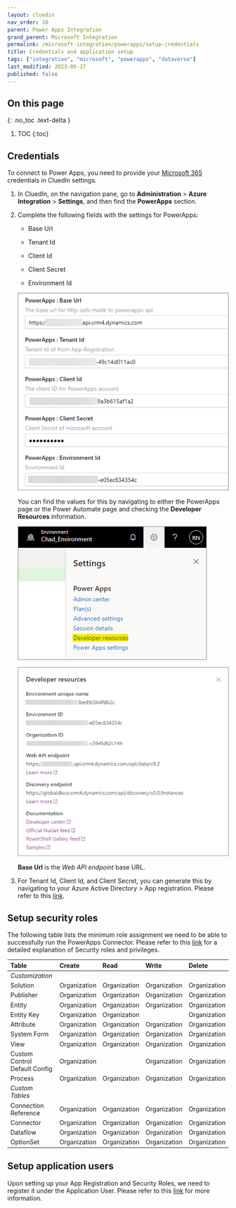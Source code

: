 ```yaml
---
layout: cluedin
nav_order: 10
parent: Power Apps Integration
grand_parent: Microsoft Integration
permalink: /microsoft-integration/powerapps/setup-credentials
title: Credentials and application setup
tags: ["integration", "microsoft", "powerapps", "dataverse"]
last_modified: 2023-05-17
published: false
---
```

## On this page
{: .no_toc .text-delta }
1. TOC
{:toc}

## Credentials

To connect to Power Apps, you need to provide your [Microsoft 365](https://www.microsoft365.com/) credentials in CluedIn settings.

1. In CluedIn, on the navigation pane, go to **Administration** > **Azure Integration** > **Settings**, and then find the **PowerApps** section.

1. Complete the following fields with the settings for PowerApps:

    - Base Url

    - Tenant Id

    - Client Id

    - Client Secret

    - Environment Id

    ![Input Microsoft Purview credentials](./images/cluedin-setting-new.png)
    
    You can find the values for this by navigating to either the PowerApps page or the Power Automate page and checking the **Developer Resources** information.

    ![Developer Resources 1](./images/developer-resources1.png)

    ![Developer Resources 2](./images/developer-resources2.png)

    **Base Url** is the _Web API endpoint_ base URL.

5. For Tenant Id, Client Id, and Client Secret, you can generate this by navigating to your Azure Active Directory > App registration. Please refer to this [link](https://learn.microsoft.com/en-us/power-apps/developer/data-platform/walkthrough-register-app-azure-active-directory).

## Setup security roles

The following table lists the minimum role assignment we need to be able to successfully run the PowerApps Connector. Please refer to this [link](https://learn.microsoft.com/en-us/power-platform/admin/security-roles-privileges) for a detailed explanation of Security roles and privileges.

| Table | Create | Read | Write | Delete |
|:----------|:--|:--------|:---|:---|
| _Customization_ | | | | |
| Solution | Organization| Organization | Organization | Organization |
| Publisher | Organization| Organization | Organization | Organization |
| Entity | Organization| Organization | Organization | Organization |
| Entity Key | Organization| Organization |  | Organization |
| Attribute | Organization | Organization | Organization | Organization |
| System Form | Organization| Organization | Organization | Organization |
| View | Organization| Organization | Organization | Organization |
| Custom Control Default Config | Organization| | Organization | Organization |
| Process | Organization | Organization | Organization | Organization |
| _Custom Tables_ | | | | |
| Connection Reference | Organization | Organization | Organization | Organization |
| Connector | Organization | Organization | Organization | Organization |
| Dataflow | Organization | Organization | Organization | Organization |
| OptionSet | Organization | Organization | Organization | Organization |

## Setup application users

Upon setting up your App Registration and Security Roles, we need to register it under the Application User. Please refer to this [link](https://learn.microsoft.com/en-us/power-platform/admin/manage-application-users) for more information.